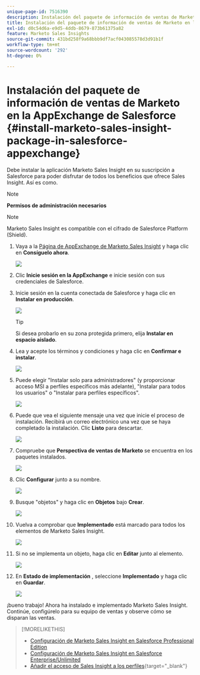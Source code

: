 ```yaml
---
unique-page-id: 7516390
description: Instalación del paquete de información de ventas de Marketo en la AppExchange de Salesforce - Documentos de Marketo - Documentación del producto
title: Instalación del paquete de información de ventas de Marketo en la AppExchange de Salesforce
exl-id: d0c54d6a-e9d5-4ddb-8679-873b61375a82
feature: Marketo Sales Insights
source-git-commit: 431bd258f9a68bbb9df7acf043085578d3d91b1f
workflow-type: tm+mt
source-wordcount: '292'
ht-degree: 0%

---
```


# Instalación del paquete de información de ventas de Marketo en la AppExchange de Salesforce {#install-marketo-sales-insight-package-in-salesforce-appexchange}

Debe instalar la aplicación Marketo Sales Insight en su suscripción a Salesforce para poder disfrutar de todos los beneficios que ofrece Sales Insight. Así es como.

>[!NOTE]
>
>**Permisos de administración necesarios**

>[!NOTE]
>
>Marketo Sales Insight es compatible con el cifrado de Salesforce Platform (Shield).

1. Vaya a la [Página de AppExchange de Marketo Sales Insight](https://appexchange.salesforce.com/listingDetail?listingId=a0N30000001SVZmEAO) y haga clic en **Consíguelo ahora**.

   ![](assets/install-marketo-sales-insight-package-in-salesforce-appexchange-1.png)

1. Clic **Inicie sesión en la AppExchange** e inicie sesión con sus credenciales de Salesforce.

1. Inicie sesión en la cuenta conectada de Salesforce y haga clic en **Instalar en producción**.

   ![](assets/install-marketo-sales-insight-package-in-salesforce-appexchange-2.png)

   >[!TIP]
   >
   >Si desea probarlo en su zona protegida primero, elija **Instalar en espacio aislado**.

1. Lea y acepte los términos y condiciones y haga clic en **Confirmar e instalar**.

   ![](assets/install-marketo-sales-insight-package-in-salesforce-appexchange-3.png)

1. Puede elegir &quot;Instalar solo para administradores&quot; (y proporcionar acceso MSI a perfiles específicos más adelante), &quot;Instalar para todos los usuarios&quot; o &quot;Instalar para perfiles específicos&quot;.

   ![](assets/install-marketo-sales-insight-package-in-salesforce-appexchange-4.png)

1. Puede que vea el siguiente mensaje una vez que inicie el proceso de instalación. Recibirá un correo electrónico una vez que se haya completado la instalación. Clic **Listo** para descartar.

   ![](assets/install-marketo-sales-insight-package-in-salesforce-appexchange-5.png)

1. Compruebe que **Perspectiva de ventas de Marketo** se encuentra en los paquetes instalados.

   ![](assets/install-marketo-sales-insight-package-in-salesforce-appexchange-6.png)

1. Clic **Configurar** junto a su nombre.

   ![](assets/install-marketo-sales-insight-package-in-salesforce-appexchange-7.png)

1. Busque &quot;objetos&quot; y haga clic en **Objetos** bajo **Crear**.

   ![](assets/install-marketo-sales-insight-package-in-salesforce-appexchange-8.png)

1. Vuelva a comprobar que **Implementado** está marcado para todos los elementos de Marketo Sales Insight.

   ![](assets/install-marketo-sales-insight-package-in-salesforce-appexchange-9.png)

1. Si no se implementa un objeto, haga clic en **Editar** junto al elemento.

   ![](assets/install-marketo-sales-insight-package-in-salesforce-appexchange-10.png)

1. En **Estado de implementación** , seleccione **Implementado** y haga clic en **Guardar**.

   ![](assets/install-marketo-sales-insight-package-in-salesforce-appexchange-11.png)

¡bueno trabajo! Ahora ha instalado e implementado Marketo Sales Insight. Continúe, configúrelo para su equipo de ventas y observe cómo se disparan las ventas.

>[!MORELIKETHIS]
>
>* [Configuración de Marketo Sales Insight en Salesforce Professional Edition](/help/marketo/product-docs/marketo-sales-insight/msi-for-salesforce/configuration/configure-marketo-sales-insight-in-salesforce-professional-edition.md)
>* [Configuración de Marketo Sales Insight en Salesforce Enterprise/Unlimited](/help/marketo/product-docs/marketo-sales-insight/msi-for-salesforce/configuration/configure-marketo-sales-insight-in-salesforce-enterprise-unlimited.md)
>* [Añadir el acceso de Sales Insight a los perfiles](/help/marketo/product-docs/marketo-sales-insight/msi-for-salesforce/configuration/add-sales-insight-access-to-profiles.md){target="_blank"}

